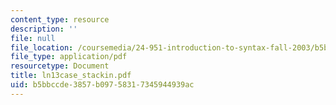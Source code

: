 ```yaml
---
content_type: resource
description: ''
file: null
file_location: /coursemedia/24-951-introduction-to-syntax-fall-2003/b5bbccde3857b09758317345944939ac_ln13case_stackin.pdf
file_type: application/pdf
resourcetype: Document
title: ln13case_stackin.pdf
uid: b5bbccde-3857-b097-5831-7345944939ac
---
```

